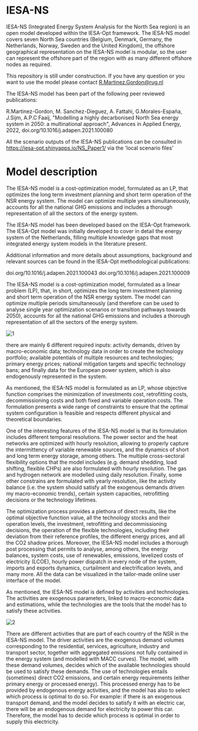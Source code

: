 # IESA-NS

IESA-NS (Integrated Energy System Analysis for the North Sea region) is an open model developed within the IESA-Opt framework. The IESA-NS model covers seven North Sea countries (Belgium, Denmark, Germany, the Netherlands, Norway, Sweden and the United Kingdom), the offshore geographical representation on the IESA-NS model is modular, so the user can represent the offshore part of the region with as many different offshore nodes as required.

This repository is still under construction. If you have any question or you want to use the model please contact R.Martinez.Gordon@rug.nl

The IESA-NS model has been part of the following peer reviewed publications:

   R.Martinez-Gordon, M. Sanchez-Dieguez, A. Fattahi, G.Morales-España, J.Sijm, A.P.C Faaij, "Modelling a highly decarbonised North Sea energy system in 2050: a multinational        approach", Advances in Applied Energy, 2022, doi.org/10.1016/j.adapen.2021.100080

All the scenario outputs of the IESA-NS publications can be consulted in https://iesa-opt.shinyapps.io/NS_Paper1/ via the 'local scenario files'

# Model description

The IESA-NS model is a cost-optimization model, formulated as an LP, that optimizes the long term investment planning and short term operation of the NSR energy system. The model can optimize multiple years simultaneously, accounts for all the national GHG emissions and includes a thorough representation of all the sectors of the energy system.

The IESA-NS model has been developed based on the IESA-Opt framework. The IESA-Opt model was initially developed to cover in detail the energy system of the Netherlands, filling multiple knowledge gaps that most integrated energy system models in the literature present. 

Additional information and more details about assumptions, background and relevant sources can be found in the IESA-Opt methodological publications:

doi.org/10.1016/j.adapen.2021.100043
doi.org/10.1016/j.adapen.2021.100009

The IESA-NS model is a cost-optimization model, formulated as a linear problem (LP), that, in short, optimizes the long term investment planning and short term operation of the NSR energy system. The model can optimize multiple periods simultaneously (and therefore can be used to analyse single year optimization scenarios or transition pathways towards 2050), accounts for all the national GHG emissions and includes a thorough representation of all the sectors of the energy system.

![1](https://user-images.githubusercontent.com/95577314/145431616-bc39c033-528e-4ad3-b12f-c6d99a7c84cb.PNG)

there are mainly 6 different required inputs: activity demands, driven by macro-economic data; technology data in order to create the technology portfolio; available potentials of multiple resources and technologies; primary energy prices; national mitigation targets and specific technology bans; and finally data for the European power system, which is also endogenously represented in the system.

As mentioned, the IESA-NS model is formulated as an LP, whose objective function comprises the minimization of investments cost, retrofitting costs, decommissioning costs and both fixed and variable operation costs. The formulation presents a wide range of constraints to ensure that the optimal system configuration is feasible and respects different physical and theoretical boundaries.

One of the interesting features of the IESA-NS model is that its formulation includes different temporal resolutions. The power sector and the heat networks are optimized with hourly resolution, allowing to properly capture the intermittency of variable renewable sources, and the dynamics of short and long term energy storage, among others. The multiple cross-sectoral flexibility options that the model includes (e.g. demand shedding, load shifting, flexible CHPs) are also formulated with hourly resolution. The gas and hydrogen network are modelled using daily resolution. Finally, some other constrains are formulated with yearly resolution, like the activity balance (i.e. the system should satisfy all the exogenous demands driven my macro-economic trends), certain system capacities, retrofitting decisions or the technology lifetimes. 

The optimization process provides a plethora of direct results, like the optimal objective function value, all the technology stocks and their operation levels, the investment, retrofitting and decommissioning decisions, the operation of the flexible technologies, including their deviation from their reference profiles, the different energy prices, and all the CO2 shadow prices. Moreover, the IESA-NS model includes a thorough post processing that permits to analyse, among others, the energy balances, system costs, use of renewables, emissions, levelized costs of electricity (LCOE), hourly power dispatch in every node of the system, imports and exports dynamics, curtailment and electrification levels, and many more. All the data can be visualized in the tailor-made online user interface of the model.

As mentioned, the IESA-NS model is defined by activities and technologies. The activities are exogenous parameters, linked to macro-economic data and estimations, while the technologies are the tools that the model has to satisfy these activities.

![2](https://user-images.githubusercontent.com/95577314/145431633-2a9a54be-5393-430a-b601-c8959538e17e.PNG)
 
 There are different activities that are part of each country of the NSR in the IESA-NS model. The driver activities are the exogenous demand volumes corresponding to the residential, services, agriculture, industry and transport sector, together with aggregated emissions not fully contained in the energy system (and modelled with MACC curves). The model, with these demand volumes, decides which of the available technologies should be used to satisfy these demands. The use of technologies entails (sometimes) direct CO2 emissions, and certain energy requirements (either primary energy or processed energy). This processed energy has to be provided by endogenous energy activities, and the model has also to select which process is optimal to do so. For example: if there is an exogenous transport demand, and the model decides to satisfy it with an electric car, there will be an endogenous demand for electricity to power this car. Therefore, the model has to decide which process is optimal in order to supply this electricity.
 


